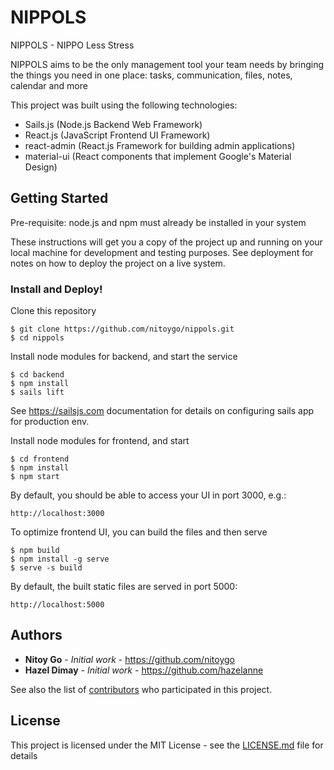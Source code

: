 # NIPPOLS

NIPPOLS - NIPPO Less Stress

NIPPOLS aims to be the only management tool your team needs by bringing the things you need in one place: 
tasks, communication, files, notes, calendar and more

This project was built using the following technologies:
 - Sails.js (Node.js Backend Web Framework)
 - React.js (JavaScript Frontend UI Framework)
 - react-admin (React.js Framework for building admin applications)
 - material-ui (React components that implement Google's Material Design)

## Getting Started

Pre-requisite: node.js and npm must already be installed in your system

These instructions will get you a copy of the project up and running on your local machine for development and testing purposes. 
See deployment for notes on how to deploy the project on a live system.

### Install and Deploy!

Clone this repository

```
$ git clone https://github.com/nitoygo/nippols.git
$ cd nippols
```

Install node modules for backend, and start the service
```
$ cd backend
$ npm install
$ sails lift

```

See https://sailsjs.com documentation for details on configuring sails app for production env.

Install node modules for frontend, and start
```
$ cd frontend
$ npm install
$ npm start
```

By default, you should be able to access your UI in port 3000, e.g.:
```
http://localhost:3000
```

To optimize frontend UI, you can build the files and then serve
```
$ npm build
$ npm install -g serve
$ serve -s build
```

By default, the built static files are served in port 5000:
```
http://localhost:5000
```


## Authors

* **Nitoy Go** - *Initial work* - https://github.com/nitoygo
* **Hazel Dimay** - *Initial work* - https://github.com/hazelanne

See also the list of [contributors](https://github.com/your/project/contributors) who participated in this project.

## License

This project is licensed under the MIT License - see the [LICENSE.md](LICENSE.md) file for details
